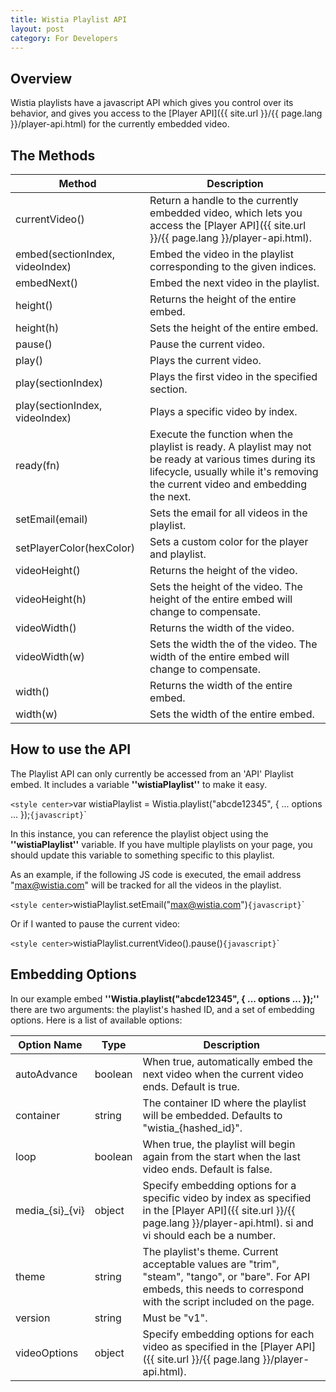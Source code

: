 ```yaml
---
title: Wistia Playlist API
layout: post
category: For Developers
---
```


## Overview

Wistia playlists have a javascript API which gives you control over its behavior, and gives you access to the [Player API]({{ site.url }}/{{ page.lang }}/player-api.html) for the currently embedded video.

## The Methods

 | Method                          | Description                                                                                                                                                                               | 
 | ------                          | -----------                                                                                                                                                                               | 
 | currentVideo()                  | Return a handle to the currently embedded video, which lets you access the [Player API]({{ site.url }}/{{ page.lang }}/player-api.html).                                                  | 
 | embed(sectionIndex, videoIndex) | Embed the video in the playlist corresponding to the given indices.                                                                                                                       | 
 | embedNext()                     | Embed the next video in the playlist.                                                                                                                                                     | 
 | height()                        | Returns the height of the entire embed.                                                                                                                                                   | 
 | height(h)                       | Sets the height of the entire embed.                                                                                                                                                      | 
 | pause()                         | Pause the current video.                                                                                                                                                                  | 
 | play()                          | Plays the current video.                                                                                                                                                                  | 
 | play(sectionIndex)              | Plays the first video in the specified section.                                                                                                                                           | 
 | play(sectionIndex, videoIndex)  | Plays a specific video by index.                                                                                                                                                          | 
 | ready(fn)                       | Execute the function when the playlist is ready. A playlist may not be ready at various times during its lifecycle, usually while it's removing the current video and embedding the next. | 
 | setEmail(email)                 | Sets the email for all videos in the playlist.                                                                                                                                            | 
 | setPlayerColor(hexColor)        | Sets a custom color for the player and playlist.                                                                                                                                          | 
 | videoHeight()                   | Returns the height of the video.                                                                                                                                                          | 
 | videoHeight(h)                  | Sets the height of the video. The height of the entire embed will change to compensate.                                                                                                   | 
 | videoWidth()                    | Returns the width of the video.                                                                                                                                                           | 
 | videoWidth(w)                   | Sets the width the of the video. The width of the entire embed will change to compensate.                                                                                                 | 
 | width()                         | Returns the width of the entire embed.                                                                                                                                                    | 
 | width(w)                        | Sets the width of the entire embed.                                                                                                                                                       | 

## How to use the API

The Playlist API can only currently be accessed from an 'API' Playlist embed. It includes a variable **''wistiaPlaylist''** to make it easy.

`<style center>`var wistiaPlaylist = Wistia.playlist("abcde12345", { ... options ... });`{javascript}`</style>`

In this instance, you can reference the playlist object using the **''wistiaPlaylist''** variable. If you have multiple playlists on your page, you should update this variable to something specific to this playlist.

As an example, if the following JS code is executed, the email address "max@wistia.com" will be tracked for all the videos in the playlist.

`<style center>`wistiaPlaylist.setEmail("max@wistia.com")`{javascript}`</style>`

Or if I wanted to pause the current video:

`<style center>`wistiaPlaylist.currentVideo().pause()`{javascript}`</style>`

## Embedding Options

In our example embed **''Wistia.playlist("abcde12345", { ... options ... });''** there are two arguments: the playlist's hashed ID, and a set of embedding options. Here is a list of available options:

 | Option Name     | Type    | Description                                                                                                                                                                  | 
 | -----------     | ----    | -----------                                                                                                                                                                  | 
 | autoAdvance     | boolean | When true, automatically embed the next video when the current video ends. Default is true.                                                                                  | 
 | container       | string  | The container ID where the playlist will be embedded. Defaults to "wistia_{hashed_id}".                                                                                      | 
 | loop            | boolean | When true, the playlist will begin again from the start when the last video ends. Default is false.                                                                          | 
 | media_{si}_{vi} | object  | Specify embedding options for a specific video by index as specified in the [Player API]({{ site.url }}/{{ page.lang }}/player-api.html). si and vi should each be a number. | 
 | theme           | string  | The playlist's theme. Current acceptable values are "trim", "steam", "tango", or "bare". For API embeds, this needs to correspond with the script included on the page.      | 
 | version         | string  | Must be "v1".                                                                                                                                                                | 
 | videoOptions    | object  | Specify embedding options for each video as specified in the [Player API]({{ site.url }}/{{ page.lang }}/player-api.html).                                                   | 

